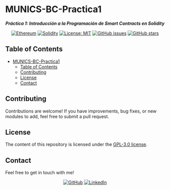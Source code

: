 # MUNICS-BC-Practica1

<div align="center">

***Práctica 1: Introducción a la Programación de Smart Contracts en Solidity***

[![Ethereum](https://img.shields.io/badge/Ethereum-grey?logo=ethereum&labelColor=grey&color=%233c4cbc
)](<https://ethereum.org/> "Ethereum")
[![Solidity](https://img.shields.io/badge/Solidity-grey?logo=solidity&labelColor=grey&color=%232c247c
)](<https://soliditylang.org/> "Solidity")
[![License: MIT](<https://img.shields.io/github/license/danielfeitopin/MUNICS-BC-Practica1>)](LICENSE "License")
[![GitHub issues](https://img.shields.io/github/issues/danielfeitopin/MUNICS-BC-Practica1)](<https://github.com/danielfeitopin/MUNICS-SI-Lab1> "Issues")
[![GitHub stars](https://img.shields.io/github/stars/danielfeitopin/MUNICS-BC-Practica1)](<https://github.com/danielfeitopin/MUNICS-SI-Lab1/stargazers> "Stars")

</div>

## Table of Contents

- [MUNICS-BC-Practica1](#munics-bc-practica1)
  - [Table of Contents](#table-of-contents)
  - [Contributing](#contributing)
  - [License](#license)
  - [Contact](#contact)

## Contributing

Contributions are welcome! If you have improvements, bug fixes, or new modules to add, feel free to submit a pull request.

## License

The content of this repository is licensed under the [GPL-3.0 license](LICENSE).

## Contact

Feel free to get in touch with me!

<div align="center">

[![GitHub](https://img.shields.io/badge/GitHub-%23181717?style=for-the-badge&logo=github&logoColor=%23181717&color=white)](<https://github.com/danielfeitopin>)
[![LinkedIn](https://img.shields.io/badge/LinkedIn-white?style=for-the-badge&logo=linkedin&logoColor=white&color=%230A66C2)](<https://www.linkedin.com/in/danielfeitopin/>)

</div>
